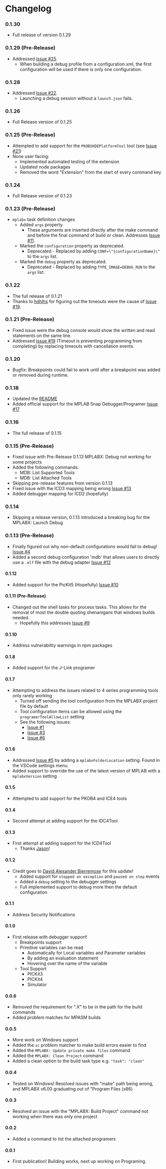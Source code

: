 # Changelog
### 0.1.30
* Full release of version 0.1.29

### 0.1.29 (Pre-Release)
* Addressed [Issue #25](https://github.com/callwyat/mplab-extension/issues/25).
    * When building a debug profile from a configuration.xml, the first configuration
      will be used if there is only one configuration.

### 0.1.28
* Addressed [Issue #22](https://github.com/callwyat/mplab-extension/issues/22).
    * Launching a debug session without a `launch.json` fails.

### 0.1.26
* Full Release version of 0.1.25

### 0.1.25 (Pre-Release)
* Attempted to add support for the `PKOBSKDEPlatformTool` tool (see [Issue #21](https://github.com/callwyat/mplab-extension/issues/21))
* None user facing:
    * Implemented automated testing of the extension
    * Updated node packages
    * Removed the word "Extension" from the start of every command key

### 0.1.24
* Full Release version of 0.1.23

### 0.1.23 (Pre-Release)
* `mplabx` task definition changes
    * Added `args` property.
        * These arguments are inserted directly after the make command and before the final command of build or clean. Addresses [Issue #11](https://github.com/callwyat/mplab-extension/issues/11).
    * Marked the `configuration` property as deprecated.
        * Deprecated - Replaced by adding `CONF=\"{configurationName}\"` to the `args` list.
    * Marked the `debug` property as deprecated.
        * Deprecated - Replaced by adding `TYPE_IMAGE=DEBUG_RUN` to the `args` list.

### 0.1.22
* The full release of 0.1.21
* Thanks to [hdhlhs](https://github.com/hdhlhs) for figuring out the timeouts were the cause of [Issue #19](https://github.com/callwyat/mplab-extension/issues/19).

### 0.1.21 (Pre-Release)
* Fixed issue were the debug console would show the written and read statements on the same line.
* Addressed [Issue #19](https://github.com/callwyat/mplab-extension/issues/19) (Timeout is preventing programming from completing) by replacing timeouts with cancellation events.

### 0.1.20
* Bugfix: Breakpoints could fail to work until after a breakpoint was added or removed during runtime.

### 0.1.18
* Updated the [README](./readme.md)
* Added official support for the MPLAB Snap Debugger/Programer [Issue #17](https://github.com/callwyat/mplab-extension/issues/17)

### 0.1.16
* The full release of 0.1.15

### 0.1.15 (Pre-Release)
* Fixed issue with Pre-Release 0.1.13 MPLABX: Debug not working for some projects
* Added the following commands:
    * MDB: List Supported Tools
    * MDB: List Attached Tools
* Skipping pre-release features from version 0.1.13
* Fixed issue with the ICD3 mapping being wrong [Issue #13](https://github.com/callwyat/mplab-extension/issues/13)
* Added debugger mapping for ICD2 (hopefully)

### 0.1.14
* Skipping a release version, 0.1.13 introduced a breaking bug for the MPLABX: Launch Debug

### 0.1.13 (Pre-Release)
* Finally figured out why non-default configurations would fail to debug! [Issue #4](https://github.com/callwyat/mplab-extension/issues/4)
* Added a second debug configuration 'mdb' that allows users to directly use a `.elf` file with the debug adapter [Issue #12](https://github.com/callwyat/mplab-extension/issues/12)

#### 0.1.12
* Added support for the PicKit5 (Hopefully) [Issue #10](https://github.com/callwyat/mplab-extension/issues/10)
#### 0.1.11 (Pre-Release)
* Changed out the shell tasks for process tasks. This allows for the removal of most the double quoting shenanigans that windows builds needed.
    * Hopefully this addresses [Issue #9](https://github.com/callwyat/mplab-extension/issues/9)
#### 0.1.10
* Address vulnerability warnings in npm packages
#### 0.1.8
* Added support for the J-Link programer
#### 0.1.7
* Attempting to address the issues related to 4 series programming tools only rarely working
    * Turned off sending the tool configuration from the MPLABX project file by default
    * Tool configuration items can be allowed using the `programerToolAllowList` setting
    * See the following issues:
        * [Issue #1](https://github.com/callwyat/mplab-extension/issues/1)
        * [Issue #3](https://github.com/callwyat/mplab-extension/issues/3)
        * [Issue #6](https://github.com/callwyat/mplab-extension/issues/6)
#### 0.1.6
* Addressed [Issue #5](https://github.com/callwyat/mplab-extension/issues/5) by adding a `mplabxFolderLocation` setting. Found in the VSCode settings menu.
* Added support to override the use of the latest version of MPLAB with a `mplabxVersion` setting
#### 0.1.5
* Attempted to add support for the PKOB4 and ICE4 tools
#### 0.1.4
* Second attempt at adding support for the IDC4Tool
#### 0.1.3
* First attempt at adding support for the ICD4Tool
    * Thanks [Jason](https://github.com/jasonkelly214)!
#### 0.1.2
* Credit goes to [David Alexander Bjerremose](https://github.com/DaBs) for this update!
    * Added support for `stopped on exception` and `paused on step` events
    * Added a `debug` setting to the debugger settings
    * Full implemented support to debug more then the default configuration
#### 0.1.1
* Address Security Notifications
#### 0.1.0
* First release with debugger support!
    * Breakpoints support
    * Primitive variables can be read
        * Automatically for Local variables and Parameter variables
        * By adding an evaluation statement
        * Hovering over the name of the variable
    * Tool Support
        * PICKit3
        * PICKit4
        * Simulator
#### 0.0.6
* Removed the requirement for ".X" to be in the path for the build commands
* Added problem matches for MPASM builds
#### 0.0.5
* More work on Windows support
* Added the `xc` problem matcher to make build errors easier to find
* Added the `MPLABX: Update private make files` command
* Added the `MPLABX: Clean Project` command
* Added a clean option to the build task type e.g. `"task": "clean"`
#### 0.0.4
* Tested on Windows! Resolved issues with "make" path being wrong, and MPLABX v6.00 graduating out of "Program Files (x86)
#### 0.0.3
* Resolved an issue with the "MPLABX: Build Project" command not working when there was only one project
#### 0.0.2
* Added a command to list the attached programers
#### 0.0.1
* First publication! Building works, next up working on Programing.

